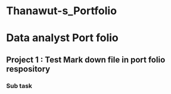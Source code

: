 # Thanawut-s_Portfolio

# Data analyst Port folio
## Project 1 : Test Mark down file in port folio respository
### Sub task
